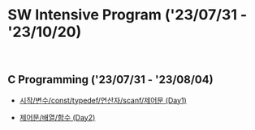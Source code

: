# SW Intensive Program ('23/07/31 - '23/10/20)
<br>

## C Programming ('23/07/31 - '23/08/04)
- [시작/변수/const/typedef/연산자/scanf/제어문 (Day1)](https://github.com/wew97/HMC_SWIP/tree/main/C_Programming_230731)

- [제어문/배열/함수 (Day2)](https://github.com/wew97/HMC_SWIP/tree/main/C_Programming_230801)
